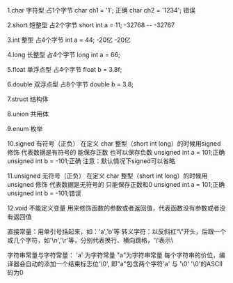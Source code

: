 1.char 字符型 占1个字节
char ch1 = '1'; 正确
char ch2 = '1234'; 错误

2.short 短整型  占2个字节
short int a = 11; -32768 -- -32767

3.int 整型 占4个字节
int a = 44; -20亿 -20亿

4.long 长整型 占4个字节
long int a = 66;

5.float 单浮点型 占4个字节
float b = 3.8f;

6.double 双浮点型 占8个字节
double b = 3.8;

7.struct 结构体

8.union 共用体

9.enum 枚举

10.signed 有符号（正负）
在定义 char 整型（short int long）的时候用signed 修饰 代表数据是有符号的
能保存正数 也可以保存负数
unsigned int a = 101;正确
unsigned int b = -101;正确
注意：默认情况下signed可以省略 

11.unsigned 无符号（正负）
在定义 char 整型（short int long）的时候用unsigned 修饰 代表数据是无符号的
只能保存正数和0
unsigned int a = 101;正确
unsigned int b = -101;错误

12.void
不能定义变量 用来修饰函数的参数或者返回值，代表函数没有参数或者没有返回值

直接常量：用单引号括起来，如：'a','b'等
转义字符：以反斜杠“\”开头，后跟一个或几个字符，如'\n','\r'等，分别代表换行、横向跳格，'\\'表示\

字符串常量与字符常量：
'a' 为字符常量 "a"为字符串常量
每个字符串的价位，编译器会自动的添加一个结束标志位'\0',
即"a"包含两个字符'a' 与 '\0'
'\0'的ASCII码为0
